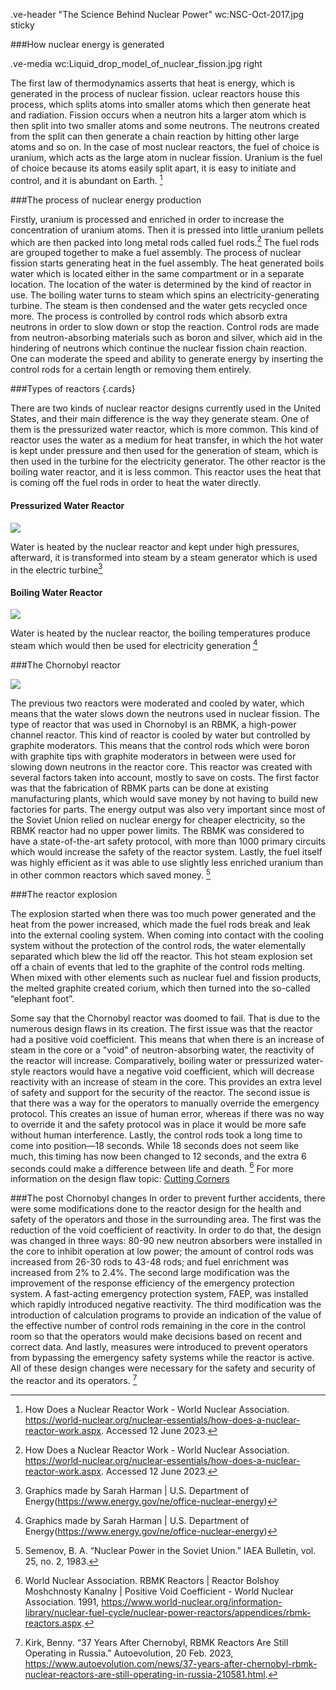 .ve-header  "The Science Behind Nuclear Power" wc:NSC-Oct-2017.jpg sticky




###How nuclear energy is generated

.ve-media wc:Liquid_drop_model_of_nuclear_fission.jpg right 

The first law of thermodynamics asserts that heat is energy, which is generated in the process of nuclear fission. uclear reactors house this process, which splits atoms into smaller atoms which then generate heat and radiation. Fission occurs when a neutron hits a larger atom which is then split into two smaller atoms and some neutrons. The neutrons created from the split can then generate a chain reaction by hitting other large atoms and so on. In the case of most nuclear reactors, the fuel of choice is uranium, which acts as the large atom in nuclear fission. Uranium is the fuel of choice because its atoms easily split apart, it is easy to initiate and control, and it is abundant on Earth. [^1]



###The process of nuclear energy production


Firstly, uranium is processed and enriched in order to increase the concentration of uranium atoms. Then it is pressed into little uranium pellets which are then packed into long metal rods called fuel rods.[^1] The fuel rods are grouped together to make a fuel assembly. The process of nuclear fission starts generating heat in the fuel assembly. The heat generated boils water which is located either in the same compartment or in a separate location. The location of the water is determined by the kind of reactor in use. The boiling water turns to steam which spins an electricity-generating turbine. The steam is then condensed and the water gets recycled once more. The process is controlled by control rods which absorb extra neutrons in order to slow down or stop the reaction. Control rods are made from neutron-absorbing materials such as boron and silver, which aid in the hindering of neutrons which continue the nuclear fission chain reaction. One can moderate the speed and ability to generate energy by inserting the control rods for a certain length or removing them entirely. 

###Types of reactors {.cards}

There are two kinds of nuclear reactor designs currently used in the United States, and their main difference is the way they generate steam. One of them is the pressurized water reactor, which is more common. This kind of reactor uses the water as a medium for heat transfer, in which the hot water is kept under pressure and then used for the generation of steam, which is then used in the turbine for the electricity generator. The other reactor is the boiling water reactor, and it is less common. This reactor uses the heat that is coming off the fuel rods in order to heat the water directly. 




#### Pressurized Water Reactor

![](https://www.energy.gov/sites/default/files/styles/full_article_width/public/2019/02/f59/Pressurized_Water_Reactor%201200%20x%20900-01_0.png?itok=0i6xJIWK)

Water is heated by the nuclear reactor and kept under high pressures, afterward, it is transformed into steam by a steam generator which is used in the electric turbine[^2]

#### Boiling Water Reactor

![](https://www.energy.gov/sites/default/files/styles/full_article_width/public/2019/02/f59/Boiling_Water_Reactor%201200%20x%20900-01_1.png?itok=3YaGV6RX)

Water is heated by the nuclear reactor, the boiling temperatures produce steam which would then be used for electricity generation [^2]

###The Chornobyl reactor 

![](https://www.researchgate.net/profile/Mukhtar-Rana-3/publication/331021511/figure/fig2/AS:725131873763329@1549896319147/RBMK-design-of-the-Chernobyl-nuclear-reactor.jpg) 


The previous two reactors were moderated and cooled by water, which means that the water slows down the neutrons used in nuclear fission. The type of reactor that was used in Chornobyl is an RBMK, a high-power channel reactor. This kind of reactor is cooled by water but controlled by graphite moderators. This means that the control rods which were boron with graphite tips with graphite moderators in between were used for slowing down neutrons in the reactor core. This reactor was created with several factors taken into account, mostly to save on costs. The first factor was that the fabrication of RBMK parts can be done at existing manufacturing plants, which would save money by not having to build new factories for parts. The energy output was also very important since most of the Soviet Union relied on nuclear energy for cheaper electricity, so the RBMK reactor had no upper power limits. The RBMK was considered to have a state-of-the-art safety protocol, with more than 1000 primary circuits which would increase the safety of the reactor system. Lastly, the fuel itself was highly efficient as it was able to use slightly less enriched uranium than in other common reactors which saved money. [^3]


###The reactor explosion

The explosion started when there was too much power generated and the heat from the power increased, which made the fuel rods break and leak into the external cooling system. When coming into contact with the cooling system without the protection of the control rods, the water elementally separated which blew the lid off the reactor. This hot steam explosion set off a chain of events that led to the graphite of the control rods melting. When mixed with other elements such as nuclear fuel and fission products, the melted graphite created corium, which then turned into the so-called “elephant foot”. 


Some say that the Chornobyl reactor was doomed to fail. That is due to the numerous design flaws in its creation. The first issue was that the reactor had a positive void coefficient. This means that when there is an increase of steam in the core or a "void" of neutron-absorbing water, the reactivity of the reactor will increase. Comparatively, boiling water or pressurized water-style reactors would have a negative void coefficient, which will decrease reactivity with an increase of steam in the core. This provides an extra level of safety and support for the security of the reactor. The second issue is that there was a way for the operators to manually override the emergency protocol. This creates an issue of human error, whereas if there was no way to override it and the safety protocol was in place it would be more safe without human interference. Lastly, the control rods took a long time to come into position—18 seconds. While 18 seconds does not seem like much, this timing has now been changed to 12 seconds, and the extra 6 seconds could make a difference between life and death. [^5]
For more information on the design flaw topic: [Cutting Corners](https://digitalscholarship.brynmawr.edu/reactor-room/projects/cutting-corners/)


###The post Chornobyl changes
In order to prevent further accidents, there were some modifications done to the reactor design for the health and safety of the operators and those in the surrounding area. The first was the reduction of the void coefficient of reactivity. In order to do that, the design was changed in three ways: 80-90 new neutron absorbers were installed in the core to inhibit operation at low power; the amount of control rods was increased from 26-30 rods to 43-48 rods; and fuel enrichment was increased from 2% to 2.4%. The second large modification was the improvement of the response efficiency of the emergency protection system. A fast-acting emergency protection system, FAEP, was installed which rapidly introduced negative reactivity. The third modification was the introduction of calculation programs to provide an indication of the value of the effective number of control rods remaining in the core in the control room so that the operators would make decisions based on recent and correct data. And lastly, measures were introduced to prevent operators from bypassing the emergency safety systems while the reactor is active. All of these design changes were necessary for the safety and security of the reactor and its operators. [^4]


[^1]: How Does a Nuclear Reactor Work - World Nuclear Association. https://world-nuclear.org/nuclear-essentials/how-does-a-nuclear-reactor-work.aspx. Accessed 12 June 2023.
[^2]: Graphics made by Sarah Harman | U.S. Department of Energy(https://www.energy.gov/ne/office-nuclear-energy)
[^3]: Semenov, B. A. “Nuclear Power in the Soviet Union.” IAEA Bulletin, vol. 25, no. 2, 1983.
[^4]: Kirk, Benny. “37 Years After Chernobyl, RBMK Reactors Are Still Operating in Russia.” Autoevolution, 20 Feb. 2023, https://www.autoevolution.com/news/37-years-after-chernobyl-rbmk-nuclear-reactors-are-still-operating-in-russia-210581.html.
[^5]: World Nuclear Association. RBMK Reactors | Reactor Bolshoy Moshchnosty Kanalny | Positive Void Coefficient - World Nuclear Association. 1991, https://www.world-nuclear.org/information-library/nuclear-fuel-cycle/nuclear-power-reactors/appendices/rbmk-reactors.aspx.
